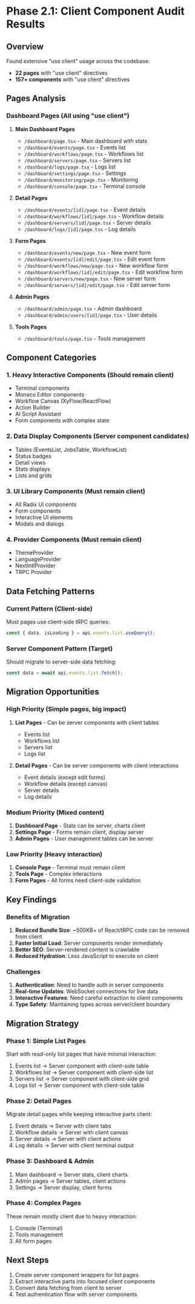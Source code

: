 # Phase 2.1: Client Component Audit Results

## Overview

Found extensive "use client" usage across the codebase:

- **22 pages** with "use client" directives
- **157+ components** with "use client" directives

## Pages Analysis

### Dashboard Pages (All using "use client")

1. **Main Dashboard Pages**
   - `/dashboard/page.tsx` - Main dashboard with stats
   - `/dashboard/events/page.tsx` - Events list
   - `/dashboard/workflows/page.tsx` - Workflows list
   - `/dashboard/servers/page.tsx` - Servers list
   - `/dashboard/logs/page.tsx` - Logs list
   - `/dashboard/settings/page.tsx` - Settings
   - `/dashboard/monitoring/page.tsx` - Monitoring
   - `/dashboard/console/page.tsx` - Terminal console

2. **Detail Pages**
   - `/dashboard/events/[id]/page.tsx` - Event details
   - `/dashboard/workflows/[id]/page.tsx` - Workflow details
   - `/dashboard/servers/[id]/page.tsx` - Server details
   - `/dashboard/logs/[id]/page.tsx` - Log details

3. **Form Pages**
   - `/dashboard/events/new/page.tsx` - New event form
   - `/dashboard/events/[id]/edit/page.tsx` - Edit event form
   - `/dashboard/workflows/new/page.tsx` - New workflow form
   - `/dashboard/workflows/[id]/edit/page.tsx` - Edit workflow form
   - `/dashboard/servers/new/page.tsx` - New server form
   - `/dashboard/servers/[id]/edit/page.tsx` - Edit server form

4. **Admin Pages**
   - `/dashboard/admin/page.tsx` - Admin dashboard
   - `/dashboard/admin/users/[id]/page.tsx` - User details

5. **Tools Pages**
   - `/dashboard/tools/page.tsx` - Tools management

## Component Categories

### 1. Heavy Interactive Components (Should remain client)

- Terminal components
- Monaco Editor components
- Workflow Canvas (XyFlow/ReactFlow)
- Action Builder
- AI Script Assistant
- Form components with complex state

### 2. Data Display Components (Server component candidates)

- Tables (EventsList, JobsTable, WorkflowList)
- Status badges
- Detail views
- Stats displays
- Lists and grids

### 3. UI Library Components (Must remain client)

- All Radix UI components
- Form components
- Interactive UI elements
- Modals and dialogs

### 4. Provider Components (Must remain client)

- ThemeProvider
- LanguageProvider
- NextIntlProvider
- TRPC Provider

## Data Fetching Patterns

### Current Pattern (Client-side)

Most pages use client-side tRPC queries:

```typescript
const { data, isLoading } = api.events.list.useQuery();
```

### Server Component Pattern (Target)

Should migrate to server-side data fetching:

```typescript
const data = await api.events.list.fetch();
```

## Migration Opportunities

### High Priority (Simple pages, big impact)

1. **List Pages** - Can be server components with client tables
   - Events list
   - Workflows list
   - Servers list
   - Logs list

2. **Detail Pages** - Can be server components with client interactions
   - Event details (except edit forms)
   - Workflow details (except canvas)
   - Server details
   - Log details

### Medium Priority (Mixed content)

1. **Dashboard Page** - Stats can be server, charts client
2. **Settings Page** - Forms remain client, display server
3. **Admin Pages** - User management tables can be server

### Low Priority (Heavy interaction)

1. **Console Page** - Terminal must remain client
2. **Tools Page** - Complex interactions
3. **Form Pages** - All forms need client-side validation

## Key Findings

### Benefits of Migration

1. **Reduced Bundle Size**: ~500KB+ of React/tRPC code can be removed from client
2. **Faster Initial Load**: Server components render immediately
3. **Better SEO**: Server-rendered content is crawlable
4. **Reduced Hydration**: Less JavaScript to execute on client

### Challenges

1. **Authentication**: Need to handle auth in server components
2. **Real-time Updates**: WebSocket connections for live data
3. **Interactive Features**: Need careful extraction to client components
4. **Type Safety**: Maintaining types across server/client boundary

## Migration Strategy

### Phase 1: Simple List Pages

Start with read-only list pages that have minimal interaction:

1. Events list → Server component with client-side table
2. Workflows list → Server component with client-side list
3. Servers list → Server component with client-side grid
4. Logs list → Server component with client-side table

### Phase 2: Detail Pages

Migrate detail pages while keeping interactive parts client:

1. Event details → Server with client tabs
2. Workflow details → Server with client canvas
3. Server details → Server with client actions
4. Log details → Server with client terminal output

### Phase 3: Dashboard & Admin

1. Main dashboard → Server stats, client charts
2. Admin pages → Server tables, client actions
3. Settings → Server display, client forms

### Phase 4: Complex Pages

These remain mostly client due to heavy interaction:

1. Console (Terminal)
2. Tools management
3. All form pages

## Next Steps

1. Create server component wrappers for list pages
2. Extract interactive parts into focused client components
3. Convert data fetching from client to server
4. Test authentication flow with server components
